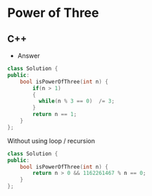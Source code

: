 Power of Three
==========

## C++

  - Answer

  ```cpp
  class Solution {
  public:
      bool isPowerOfThree(int n) {
          if(n > 1)
          {
            while(n % 3 == 0)  /= 3;
          }
          return n == 1;
      }
  };
  ```
  Without using loop / recursion
  ```cpp
  class Solution {
  public:
      bool isPowerOfThree(int n) {
          return n > 0 && 1162261467 % n == 0;
      }
  };
  ```